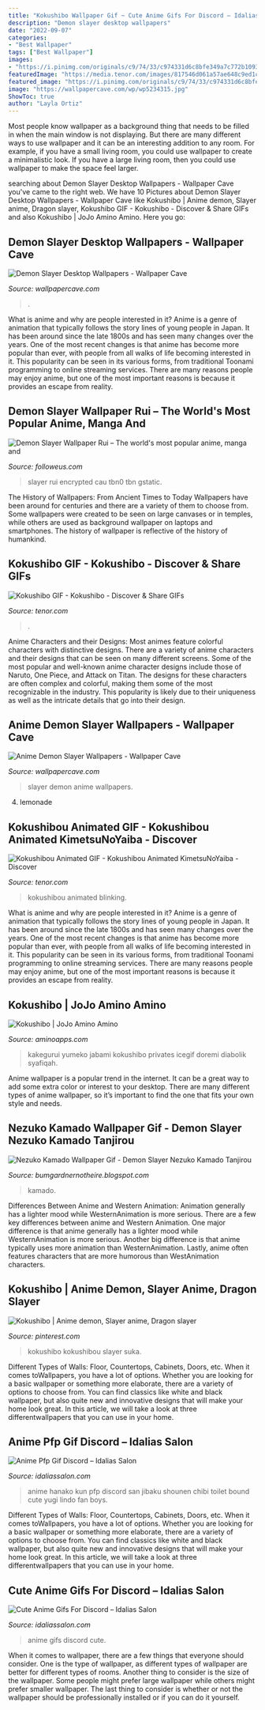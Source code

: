 ```yaml
---
title: "Kokushibo Wallpaper Gif ~ Cute Anime Gifs For Discord – Idalias Salon"
description: "Demon slayer desktop wallpapers"
date: "2022-09-07"
categories:
- "Best Wallpaper"
tags: ["Best Wallpaper"]
images:
- "https://i.pinimg.com/originals/c9/74/33/c974331d6c8bfe349a7c772b10936ee6.gif"
featuredImage: "https://media.tenor.com/images/817546d061a57ae648c9ed1c7264a684/tenor.gif"
featured_image: "https://i.pinimg.com/originals/c9/74/33/c974331d6c8bfe349a7c772b10936ee6.gif"
image: "https://wallpapercave.com/wp/wp5234315.jpg"
ShowToc: true
author: "Layla Ortiz"
---
```



Most people know wallpaper as a background thing that needs to be filled in when the main window is not displaying. But there are many different ways to use wallpaper and it can be an interesting addition to any room. For example, if you have a small living room, you could use wallpaper to create a minimalistic look. If you have a large living room, then you could use wallpaper to make the space feel larger.

	

		
searching about Demon Slayer Desktop Wallpapers - Wallpaper Cave you've came to the right web. We have 10 Pictures about Demon Slayer Desktop Wallpapers - Wallpaper Cave like Kokushibo | Anime demon, Slayer anime, Dragon slayer, Kokushibo GIF - Kokushibo - Discover &amp; Share GIFs and also Kokushibo | JoJo Amino Amino. Here you go:
		
    
## Demon Slayer Desktop Wallpapers - Wallpaper Cave

<img loading=lazy src="https://wallpapercave.com/wp/wp5234315.jpg" onerror="this.onerror=null;this.src='https://tse2.mm.bing.net/th?id=OIP.-wJLi7zp5LyhAz7X5OMd8gHaEK&amp;pid=15.1';" alt="Demon Slayer Desktop Wallpapers - Wallpaper Cave">

_Source: wallpapercave.com_

>. 

	

What is anime and why are people interested in it?
Anime is a genre of animation that typically follows the story lines of young people in Japan. It has been around since the late 1800s and has seen many changes over the years. One of the most recent changes is that anime has become more popular than ever, with people from all walks of life becoming interested in it. This popularity can be seen in its various forms, from traditional Toonami programming to online streaming services. There are many reasons people may enjoy anime, but one of the most important reasons is because it provides an escape from reality.

    
## Demon Slayer Wallpaper Rui – The World&#039;s Most Popular Anime, Manga And

<img loading=lazy src="https://cdn131.picsart.com/319387640232201.jpg" onerror="this.onerror=null;this.src='https://tse2.mm.bing.net/th?id=OIP.vbD2bAZSLBnGJelaPdVIXAHaHa&amp;pid=15.1';" alt="Demon Slayer Wallpaper Rui – The world&#039;s most popular anime, manga and">

_Source: followeus.com_

>slayer rui encrypted cau tbn0 tbn gstatic. 

	

The History of Wallpapers: From Ancient Times to Today
Wallpapers have been around for centuries and there are a variety of them to choose from. Some wallpapers were created to be seen on large canvases or in temples, while others are used as background wallpaper on laptops and smartphones. The history of wallpaper is reflective of the history of humankind.

    
## Kokushibo GIF - Kokushibo - Discover &amp; Share GIFs

<img loading=lazy src="https://c.tenor.com/d3lVKJ-It5IAAAAM/kokushibou.gif" onerror="this.onerror=null;this.src='https://tse4.mm.bing.net/th?id=OIP.U6iv0ol9rfKuXIVPMoxQZgAAAA&amp;pid=15.1';" alt="Kokushibo GIF - Kokushibo - Discover &amp; Share GIFs">

_Source: tenor.com_

>. 

	

Anime Characters and their Designs: Most animes feature colorful characters with distinctive designs.
There are a variety of anime characters and their designs that can be seen on many different screens. Some of the most popular and well-known anime character designs include those of Naruto, One Piece, and Attack on Titan. The designs for these characters are often complex and colorful, making them some of the most recognizable in the industry. This popularity is likely due to their uniqueness as well as the intricate details that go into their design.

    
## Anime Demon Slayer Wallpapers - Wallpaper Cave

<img loading=lazy src="https://wallpapercave.com/wp/wp5290427.jpg" onerror="this.onerror=null;this.src='https://tse3.mm.bing.net/th?id=OIP.iXv4AhsLIrqMRfkVFAW6sQHaEK&amp;pid=15.1';" alt="Anime Demon Slayer Wallpapers - Wallpaper Cave">

_Source: wallpapercave.com_

>slayer demon anime wallpapers. 

	

4. lemonade 

    
## Kokushibou Animated GIF - Kokushibou Animated KimetsuNoYaiba - Discover

<img loading=lazy src="https://media.tenor.com/images/817546d061a57ae648c9ed1c7264a684/tenor.gif" onerror="this.onerror=null;this.src='https://tse2.mm.bing.net/th?id=OIP.gXVG0GGleuZIye0ccmSmhAAAAA&amp;pid=15.1';" alt="Kokushibou Animated GIF - Kokushibou Animated KimetsuNoYaiba - Discover">

_Source: tenor.com_

>kokushibou animated blinking. 

	

What is anime and why are people interested in it?
Anime is a genre of animation that typically follows the story lines of young people in Japan. It has been around since the late 1800s and has seen many changes over the years. One of the most recent changes is that anime has become more popular than ever, with people from all walks of life becoming interested in it. This popularity can be seen in its various forms, from traditional Toonami programming to online streaming services. There are many reasons people may enjoy anime, but one of the most important reasons is because it provides an escape from reality.

    
## Kokushibo | JoJo Amino Amino

<img loading=lazy src="https://pa1.narvii.com/7590/36013d78f7c8f93a7ec882766599f1220b21e132r1-500-281_hq.gif" onerror="this.onerror=null;this.src='https://tse3.mm.bing.net/th?id=OIP.efgWGarsQvstb2wkb6laqgHaEK&amp;pid=15.1';" alt="Kokushibo | JoJo Amino Amino">

_Source: aminoapps.com_

>kakegurui yumeko jabami kokushibo privates icegif doremi diabolik syafiqah. 

	

Anime wallpaper is a popular trend in the internet. It can be a great way to add some extra color or interest to your desktop. There are many different types of anime wallpaper, so it’s important to find the one that fits your own style and needs.

    
## Nezuko Kamado Wallpaper Gif - Demon Slayer Nezuko Kamado Tanjirou

<img loading=lazy src="https://lh6.googleusercontent.com/proxy/1bn6svYVZ1RcnJD9xe9F4jlXn9bfTdjqXqp1_cTlJEcJa0H6V_KqtiecRT6o5Aa_p1KbV18LtTNG18hwCh31QDOWFVu01sVVQ9Kq1CoPQ5rzvDYIRZL27C_rzSexPfRNOnTjMhrtd9Bde17XxWYG9q_GblSvA1fCeARBu-ulTME1qbWUVg=w1200-h630-p-k-no-nu" onerror="this.onerror=null;this.src='https://tse2.mm.bing.net/th?id=OIP.DgsPuFdQO55KdpW9JAyV3QHaIe&amp;pid=15.1';" alt="Nezuko Kamado Wallpaper Gif - Demon Slayer Nezuko Kamado Tanjirou">

_Source: bumgardnernotheire.blogspot.com_

>kamado. 

	

Differences Between Anime and Western Animation: Animation generally has a lighter mood while WesternAnimation is more serious.
There are a few key differences between anime and Western Animation. One major difference is that anime generally has a lighter mood while WesternAnimation is more serious. Another big difference is that anime typically uses more animation than WesternAnimation. Lastly, anime often features characters that are more humorous than WestAnimation characters.

    
## Kokushibo | Anime Demon, Slayer Anime, Dragon Slayer

<img loading=lazy src="https://i.pinimg.com/originals/99/3e/4b/993e4bfbe93c7d38150fa5f457cc454a.jpg" onerror="this.onerror=null;this.src='https://tse4.mm.bing.net/th?id=OIP.Gh1wB7oI0MlRFPgMufVJ9QHaD0&amp;pid=15.1';" alt="Kokushibo | Anime demon, Slayer anime, Dragon slayer">

_Source: pinterest.com_

>kokushibo kokushibou slayer suka. 

	

Different Types of Walls: Floor, Countertops, Cabinets, Doors, etc.
When it comes toWallpapers, you have a lot of options. Whether you are looking for a basic wallpaper or something more elaborate, there are a variety of options to choose from. You can find classics like white and black wallpaper, but also quite new and innovative designs that will make your home look great. In this article, we will take a look at three differentwallpapers that you can use in your home.

    
## Anime Pfp Gif Discord – Idalias Salon

<img loading=lazy src="https://i.pinimg.com/originals/17/b7/2b/17b72b4cf0bc7fa6284ce29c8b813efd.gif" onerror="this.onerror=null;this.src='https://tse3.mm.bing.net/th?id=OIP.nd6543vr3N9khiR03mY7QAAAAA&amp;pid=15.1';" alt="Anime Pfp Gif Discord – Idalias Salon">

_Source: idaliassalon.com_

>anime hanako kun pfp discord san jibaku shounen chibi toilet bound cute yugi lindo fan boys. 

	

Different Types of Walls: Floor, Countertops, Cabinets, Doors, etc.
When it comes toWallpapers, you have a lot of options. Whether you are looking for a basic wallpaper or something more elaborate, there are a variety of options to choose from. You can find classics like white and black wallpaper, but also quite new and innovative designs that will make your home look great. In this article, we will take a look at three differentwallpapers that you can use in your home.

    
## Cute Anime Gifs For Discord – Idalias Salon

<img loading=lazy src="https://i.pinimg.com/originals/c9/74/33/c974331d6c8bfe349a7c772b10936ee6.gif" onerror="this.onerror=null;this.src='https://tse2.mm.bing.net/th?id=OIP.zByRSyXc1hMKAMMGcs_TZQHaKp&amp;pid=15.1';" alt="Cute Anime Gifs For Discord – Idalias Salon">

_Source: idaliassalon.com_

>anime gifs discord cute. 

	

When it comes to wallpaper, there are a few things that everyone should consider. One is the type of wallpaper, as different types of wallpaper are better for different types of rooms. Another thing to consider is the size of the wallpaper. Some people might prefer large wallpaper while others might prefer smaller wallpaper. The last thing to consider is whether or not the wallpaper should be professionally installed or if you can do it yourself.

